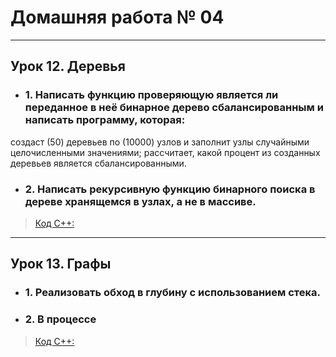 # Домашняя работа № 04
-------------------------------
## Урок 12. Деревья
- ### 1. Написать функцию проверяющую является ли переданное в неё бинарное дерево сбалансированным и написать программу, которая:
создаст (50) деревьев по (10000) узлов и заполнит узлы случайными целочисленными значениями;
рассчитает, какой процент из созданных деревьев является сбалансированными.

- ### 2. Написать рекурсивную функцию бинарного поиска в дереве хранящемся в узлах, а не в массиве.

> [Код С++:](lesson_12.cpp)
-------------------------------
## Урок 13. Графы
- ### 1. Реализовать обход в глубину с использованием стека.

- ### 2. В процессе

> [Код С++:](lesson_13.cpp)